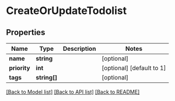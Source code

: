 # CreateOrUpdateTodolist

## Properties
Name | Type | Description | Notes
------------ | ------------- | ------------- | -------------
**name** | **string** |  | [optional] 
**priority** | **int** |  | [optional] [default to 1]
**tags** | **string[]** |  | [optional] 

[[Back to Model list]](../../README.md#documentation-for-models) [[Back to API list]](../../README.md#documentation-for-api-endpoints) [[Back to README]](../../README.md)

